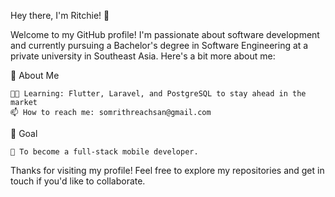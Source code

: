 Hey there, I'm Ritchie! 👋

Welcome to my GitHub profile! I'm passionate about software development and currently pursuing a Bachelor's degree in Software Engineering at a private university in Southeast Asia. Here's a bit more about me:

🌟 About Me

    👨‍💻 Learning: Flutter, Laravel, and PostgreSQL to stay ahead in the market
    📫 How to reach me: somrithreachsan@gmail.com

🎯 Goal

    📱 To become a full-stack mobile developer.

Thanks for visiting my profile! Feel free to explore my repositories and get in touch if you'd like to collaborate.
